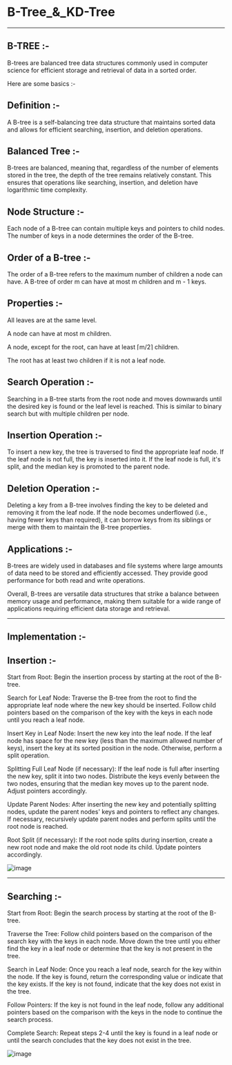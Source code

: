 # B-Tree_&_KD-Tree
------------------

B-TREE :-
------

B-trees are balanced tree data structures commonly used in computer science for efficient storage and retrieval of data in a sorted order. 

Here are some basics :-

Definition :-
----------

A B-tree is a self-balancing tree data structure that maintains sorted data and allows for efficient searching, insertion, and deletion operations.

Balanced Tree :-
-------------

B-trees are balanced, meaning that, regardless of the number of elements stored in the tree, the depth of the tree remains relatively constant. This ensures that operations like searching, insertion, and deletion have logarithmic time complexity.

Node Structure :-
--------------

Each node of a B-tree can contain multiple keys and pointers to child nodes. The number of keys in a node determines the order of the B-tree.

Order of a B-tree :-
------------------

The order of a B-tree refers to the maximum number of children a node can have. A B-tree of order m can have at most m children and m - 1 keys.

Properties :-
-----------

All leaves are at the same level.

A node can have at most m children.

A node, except for the root, can have at least ⌈m/2⌉ children.

The root has at least two children if it is not a leaf node.

Search Operation :-
-----------------

Searching in a B-tree starts from the root node and moves downwards until the desired key is found or the leaf level is reached. This is similar to binary search but with multiple children per node.

Insertion Operation :-
--------------------

To insert a new key, the tree is traversed to find the appropriate leaf node. If the leaf node is not full, the key is inserted into it. If the leaf node is full, it's split, and the median key is promoted to the parent node.

Deletion Operation :-
-------------------

Deleting a key from a B-tree involves finding the key to be deleted and removing it from the leaf node. If the node becomes underflowed (i.e., having fewer keys than required), it can borrow keys from its siblings or merge with them to maintain the B-tree properties.

Applications :-
--------------

B-trees are widely used in databases and file systems where large amounts of data need to be stored and efficiently accessed. They provide good performance for both read and write operations.

Overall, B-trees are versatile data structures that strike a balance between memory usage and performance, making them suitable for a wide range of applications requiring efficient data storage and retrieval.

-----------------------------------------------------------------------------------------------------------------------------

Implementation :-
--------------

Insertion :-
---------

Start from Root: Begin the insertion process by starting at the root of the B-tree.
   
Search for Leaf Node: Traverse the B-tree from the root to find the appropriate leaf node where the new key should be inserted. Follow child pointers based on the comparison of the key with the keys in each node until you reach a leaf node.

Insert Key in Leaf Node: Insert the new key into the leaf node. If the leaf node has space for the new key (less than the maximum allowed number of keys), insert the key at its sorted position in the node. Otherwise, perform a split operation.

Splitting Full Leaf Node (if necessary): If the leaf node is full after inserting the new key, split it into two nodes. Distribute the keys evenly between the two nodes, ensuring that the median key moves up to the parent node. Adjust pointers accordingly.

Update Parent Nodes: After inserting the new key and potentially splitting nodes, update the parent nodes' keys and pointers to reflect any changes. If necessary, recursively update parent nodes and perform splits until the root node is reached.

Root Split (if necessary): If the root node splits during insertion, create a new root node and make the old root node its child. Update pointers accordingly.

![image](https://github.com/CybersecurityDSA/B-Tree_KD-Tree/assets/144100792/5c70ed58-248d-40dc-92e1-b812f6c04c88)


-----------------------------------------------------------------------------------------------------------------

Searching :-
----------
Start from Root: Begin the search process by starting at the root of the B-tree.
   
Traverse the Tree: Follow child pointers based on the comparison of the search key with the keys in each node. Move down the tree until you either find the key in a leaf node or determine that the key is not present in the tree.

Search in Leaf Node: Once you reach a leaf node, search for the key within the node. If the key is found, return the corresponding value or indicate that the key exists. If the key is not found, indicate that the key does not exist in the tree.
   
Follow Pointers: If the key is not found in the leaf node, follow any additional pointers based on the comparison with the keys in the node to continue the search process.
   
Complete Search: Repeat steps 2-4 until the key is found in a leaf node or until the search concludes that the key does not exist in the tree.

![image](https://github.com/CybersecurityDSA/B-Tree_KD-Tree/assets/144100792/edb330f0-2833-448b-b20c-8ee9fdd36a66)







